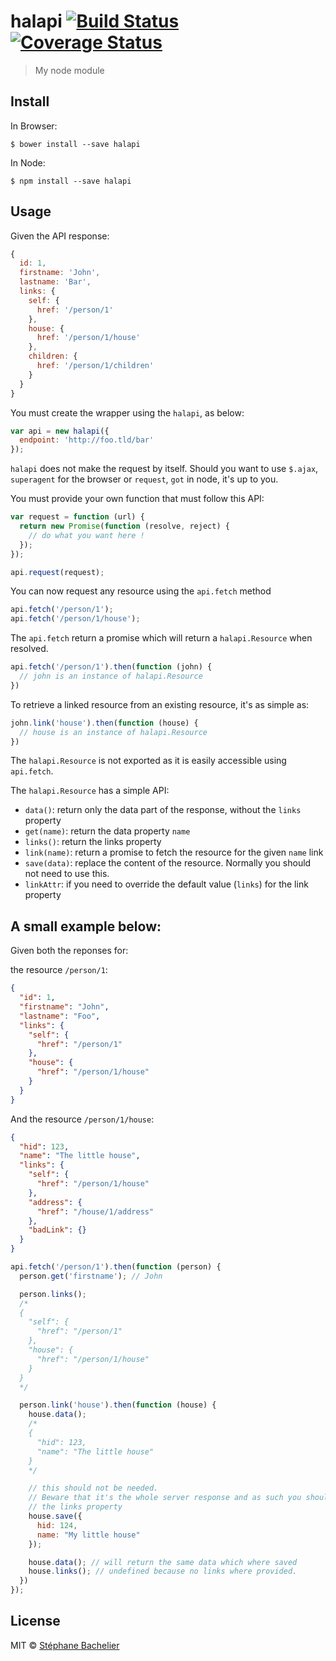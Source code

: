 # halapi [![Build Status](https://travis-ci.org/stephanebachelier/halapi.svg?branch=master)](https://travis-ci.org/stephanebachelier/halapi) [![Coverage Status](https://coveralls.io/repos/github/stephanebachelier/halapi/badge.svg?branch=master)](https://coveralls.io/github/stephanebachelier/halapi?branch=master)

> My node module


## Install

In Browser:
```
$ bower install --save halapi
```


In Node:
```
$ npm install --save halapi
```

## Usage

Given the API response:
```js
{
  id: 1,
  firstname: 'John',
  lastname: 'Bar',
  links: {
    self: {
      href: '/person/1'
    },
    house: {
      href: '/person/1/house'
    },
    children: {
      href: '/person/1/children'
    }
  }
}
```

You must create the wrapper using the `halapi`, as below:
```js
var api = new halapi({
  endpoint: 'http://foo.tld/bar'
});
```

`halapi` does not make the request by itself. Should you want to use `$.ajax`, `superagent`
for the browser or `request`, `got` in node, it's up to you.

You must provide your own function that must follow this API:

```js
var request = function (url) {
  return new Promise(function (resolve, reject) {
    // do what you want here !
  });
});

api.request(request);
```

You can now request any resource using the `api.fetch` method
```js
api.fetch('/person/1');
api.fetch('/person/1/house');
```

The `api.fetch` return a promise which will return a `halapi.Resource` when resolved.

```js
api.fetch('/person/1').then(function (john) {
  // john is an instance of halapi.Resource
})
```

To retrieve a linked resource from an existing resource, it's as simple as:
```js
john.link('house').then(function (house) {
  // house is an instance of halapi.Resource
})
```

The `halapi.Resource` is not exported as it is easily accessible using `api.fetch`.

The `halapi.Resource` has a simple API:

* `data()`: return only the data part of the response, without the `links` property
* `get(name)`: return the data property `name`
* `links()`: return the links property
* `link(name)`: return a promise to fetch the resource for the given `name` link
* `save(data)`: replace the content of the resource. Normally you should not need to use this.
* `linkAttr`: if you need to override the default value (`links`) for the link property

## A small example below:

Given both the reponses for:

the resource `/person/1`:
```json
{
  "id": 1,
  "firstname": "John",
  "lastname": "Foo",
  "links": {
    "self": {
      "href": "/person/1"
    },
    "house": {
      "href": "/person/1/house"
    }
  }
}
```

And the resource `/person/1/house`:
```json
{
  "hid": 123,
  "name": "The little house",
  "links": {
    "self": {
      "href": "/person/1/house"
    },
    "address": {
      "href": "/house/1/address"
    },
    "badLink": {}
  }
}
```

```js
api.fetch('/person/1').then(function (person) {
  person.get('firstname'); // John

  person.links();
  /*
  {
    "self": {
      "href": "/person/1"
    },
    "house": {
      "href": "/person/1/house"
    }
  }
  */

  person.link('house').then(function (house) {
    house.data();
    /*
    {
      "hid": 123,
      "name": "The little house"
    }
    */

    // this should not be needed.
    // Beware that it's the whole server response and as such you should provide
    // the links property
    house.save({
      hid: 124,
      name: "My little house"
    });

    house.data(); // will return the same data which where saved
    house.links(); // undefined because no links where provided.
  })
});

```

## License

MIT © [Stéphane Bachelier](https://github.com/stephanebachelier)
